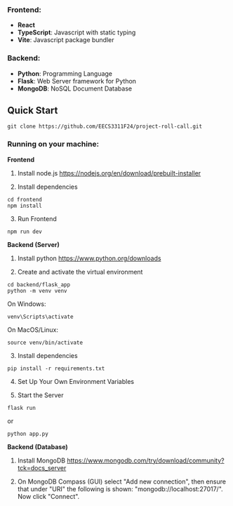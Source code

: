 ### Frontend:

- **React**
- **TypeScript**: Javascript with static typing
- **Vite**: Javascript package bundler

### Backend:

- **Python**: Programming Language
- **Flask**: Web Server framework for Python
- **MongoDB**: NoSQL Document Database

## Quick Start
```
git clone https://github.com/EECS3311F24/project-roll-call.git
```

### Running on your machine:

**Frontend**

1. Install node.js https://nodejs.org/en/download/prebuilt-installer

2. Install dependencies
```
cd frontend
npm install
```

3. Run Frontend
```
npm run dev
```

**Backend (Server)**
1. Install python https://www.python.org/downloads

2. Create and activate the virtual environment
```
cd backend/flask_app
python -m venv venv
```

On Windows:
```
venv\Scripts\activate
```

On MacOS/Linux:
```
source venv/bin/activate
```

3. Install dependencies
```
pip install -r requirements.txt
```

4. Set Up Your Own Environment Variables


5. Start the Server
```
flask run
```
or 
```
python app.py
```

**Backend (Database)**
1. Install MongoDB https://www.mongodb.com/try/download/community?tck=docs_server

2. On MongoDB Compass (GUI) select "Add new connection", then ensure that under "URI" the following is shown: "mongodb://localhost:27017/". Now click "Connect".
